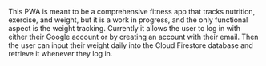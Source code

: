 This PWA is meant to be a comprehensive fitness app that tracks nutrition, exercise, and weight, but it is a work in progress, and the only functional aspect is the weight tracking. Currently it allows the user to log in with either their Google account or by creating an account with their email. Then the user can input their weight daily into the Cloud Firestore database and retrieve it whenever they log in.